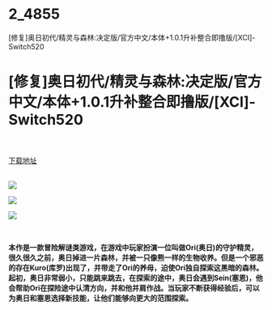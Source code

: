 # 2_4855
[修复]奥日初代/精灵与森林:决定版/官方中文/本体+1.0.1升补整合即撸版/[XCI]-Switch520
# [修复]奥日初代/精灵与森林:决定版/官方中文/本体+1.0.1升补整合即撸版/[XCI]-Switch520
 <br/></br>
[下载地址](https://www.switch520.cc/article/4855 "下载地址")
<br/></br>

<p><strong><img src="https://s1.ax1x.com/2020/06/11/tqcvR0.jpg"></strong></p>
<p><strong><img src="https://s1.ax1x.com/2020/06/11/tqgAiR.jpg"></strong></p>
<p><strong><img src="https://s1.ax1x.com/2020/06/11/tqg8JI.jpg"></strong></p>
<p><strong>&nbsp;</strong></p>
<p><strong>本作是一款冒险解谜类游戏，在游戏中玩家扮演一位叫做Ori(奥日)的守护精灵，很久很久之前，奥日掉进一片森林，并被一只像熊一样的生物收养。但是一个邪恶的存在Kuro(库罗)出现了，并带走了Ori的养母，迫使Ori独自探索这黑暗的森林。 起初，奥日非常弱小，只能跳来跳去，在探索的途中，奥日会遇到Sein(塞恩)，他会帮助Ori在探险途中认清方向，并和他并肩作战。当玩家不断获得经验后，可以为奥日和塞恩选择新技能，让他们能够向更大的范围探索。</strong></p>
<p><strong>&nbsp;</strong></p>
